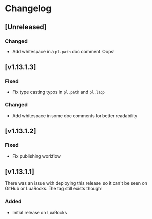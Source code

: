 # Changelog

## [Unreleased]

### Changed

- Add whitespace in a `pl.path` doc comment. Oops!

## [v1.13.1.3]

### Fixed

- Fix type casting typos in `pl.path` and `pl.lapp`

### Changed

- Add whitespace in some doc comments for better readability

## [v1.13.1.2]

### Fixed

- Fix publishing workflow

## [v1.13.1.1]

There was an issue with deploying this release, so it can't be seen on GitHub or LuaRocks. The tag still exists though!

### Added

- Initial release on LuaRocks
